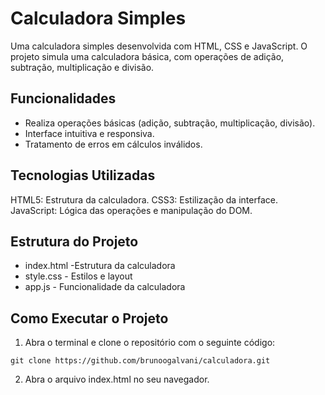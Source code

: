# Calculadora Simples

Uma calculadora simples desenvolvida com HTML, CSS e JavaScript. O projeto simula uma calculadora básica, com operações de adição, subtração, multiplicação e divisão.

## Funcionalidades

* Realiza operações básicas (adição, subtração, multiplicação, divisão).
* Interface intuitiva e responsiva.
* Tratamento de erros em cálculos inválidos.

## Tecnologias Utilizadas

HTML5: Estrutura da calculadora.
CSS3: Estilização da interface.
JavaScript: Lógica das operações e manipulação do DOM.

## Estrutura do Projeto

* index.html -Estrutura da calculadora
* style.css - Estilos e layout
* app.js - Funcionalidade da calculadora

## Como Executar o Projeto

1. Abra o terminal e clone o repositório com o seguinte código:
```
git clone https://github.com/brunoogalvani/calculadora.git
```
2. Abra o arquivo index.html no seu navegador.
